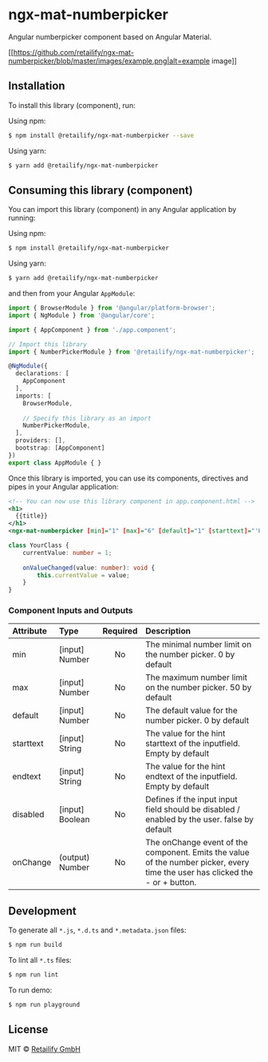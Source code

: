 # ngx-mat-numberpicker

Angular numberpicker component based on Angular Material.

[[https://github.com/retailify/ngx-mat-numberpicker/blob/master/images/example.png|alt=example image]]

## Installation

To install this library (component), run:

Using npm:
```bash
$ npm install @retailify/ngx-mat-numberpicker --save
```

Using yarn:
```bash
$ yarn add @retailify/ngx-mat-numberpicker
```

## Consuming this library (component)

You can import this library (component) in any Angular application by running:

Using npm:
```bash
$ npm install @retailify/ngx-mat-numberpicker
```

Using yarn:
```bash
$ yarn add @retailify/ngx-mat-numberpicker
```

and then from your Angular `AppModule`:

```typescript
import { BrowserModule } from '@angular/platform-browser';
import { NgModule } from '@angular/core';

import { AppComponent } from './app.component';

// Import this library
import { NumberPickerModule } from '@retailify/ngx-mat-numberpicker';

@NgModule({
  declarations: [
    AppComponent
  ],
  imports: [
    BrowserModule,
    
    // Specify this library as an import
    NumberPickerModule,
  ],
  providers: [],
  bootstrap: [AppComponent]
})
export class AppModule { }
```

Once this library is imported, you can use its components, directives and pipes in your Angular application:

```xml
<!-- You can now use this library component in app.component.html -->
<h1>
  {{title}}
</h1>
<ngx-mat-numberpicker [min]="1" [max]="6" [default]="1" [starttext]="'Hello World'" [endtext]="'Hello World'" [disabled]="true" (onChange)="onValueChanged($event)"></ngx-mat-numberpicker>
```

```typescript
class YourClass {
    currentValue: number = 1;
    
    onValueChanged(value: number): void {
        this.currentValue = value;
    }
}
```
### Component Inputs and Outputs ###
| Attribute        | Type           | Required  | Description |
| :------------- |:-------------| :-----:| :-----|
| min | [input] Number | No | The minimal number limit on the number picker. 0 by default |
| max | [input] Number | No | The maximum number limit on the number picker. 50 by default |
| default | [input] Number | No | The default value for the number picker. 0 by default |
| starttext | [input] String | No | The value for the hint starttext of the inputfield. Empty by default |
| endtext | [input] String | No | The value for the hint endtext of the inputfield. Empty by default |
| disabled | [input] Boolean | No | Defines if the input input field should be disabled / enabled by the user. false by default |
| onChange | (output) Number | No | The onChange event of the component. Emits the value of the number picker, every time the user has clicked the - or + button. |

## Development

To generate all `*.js`, `*.d.ts` and `*.metadata.json` files:

```bash
$ npm run build
```

To lint all `*.ts` files:

```bash
$ npm run lint
```

To run demo:

```bash
$ npm run playground
```

## License

MIT © [Retailify GmbH](mailto:info@retailify.de)
